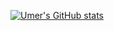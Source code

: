 [![Umer's GitHub stats](https://github-readme-stats.vercel.app/api?username=M-Umer-Farooq-Dev&show_icons=true&theme=midnight-purple&count_private=true)](https://github.com/anuraghazra/github-readme-stats)
